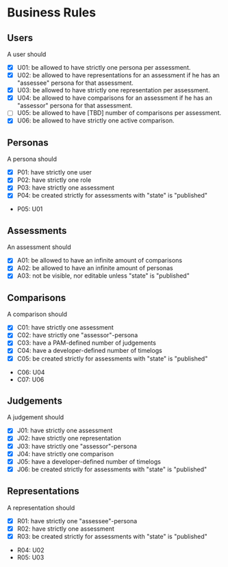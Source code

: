 # Business Rules

## Users

A user should

* [x] U01: be allowed to have strictly one persona per assessment.
* [x] U02: be allowed to have representations for an assessment if he has an "assessee" persona for that assessment.
* [x] U03: be allowed to have strictly one representation per assessment.
* [x] U04: be allowed to have comparisons for an assessment if he has an "assessor" persona for that assessment.
* [ ] U05: be allowed to have [TBD] number of comparisons per assessment.
* [x] U06: be allowed to have strictly one active comparison.

## Personas

A persona should

* [x] P01: have strictly one user
* [x] P02: have strictly one role
* [x] P03: have strictly one assessment
* [x] P04: be created strictly for assessments with "state" is "published"
* P05: U01

## Assessments

An assessment should

* [x] A01: be allowed to have an infinite amount of comparisons
* [x] A02: be allowed to have an infinite amount of personas
* [x] A03: not be visible, nor editable unless "state" is "published"

## Comparisons

A comparison should

* [x] C01: have strictly one assessment
* [x] C02: have strictly one "assessor"-persona
* [x] C03: have a PAM-defined number of judgements
* [x] C04: have a developer-defined number of timelogs
* [x] C05: be created strictly for assessments with "state" is "published"
* C06: U04
* C07: U06

## Judgements

A judgement should

* [x] J01: have strictly one assessment
* [x] J02: have strictly one representation
* [x] J03: have strictly one "assessor"-persona
* [x] J04: have strictly one comparison
* [x] J05: have a developer-defined number of timelogs
* [x] J06: be created strictly for assessments with "state" is "published"

## Representations

A representation should

* [x] R01: have strictly one "assessee"-persona
* [x] R02: have strictly one assessment
* [x] R03: be created strictly for assessments with "state" is "published"
* R04: U02
* R05: U03
